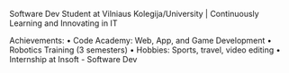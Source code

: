 Software Dev Student at Vilniaus Kolegija/University | Continuously Learning and Innovating in IT

Achievements:
 • Code Academy: Web, App, and Game Development
 • Robotics Training (3 semesters)
 • Hobbies: Sports, travel, video editing
 • Internship at Insoft - Software Dev

<!---
IgnasValiukas/IgnasValiukas is a ✨ special ✨ repository because its `README.md` (this file) appears on your GitHub profile.
You can click the Preview link to take a look at your changes.
--->
